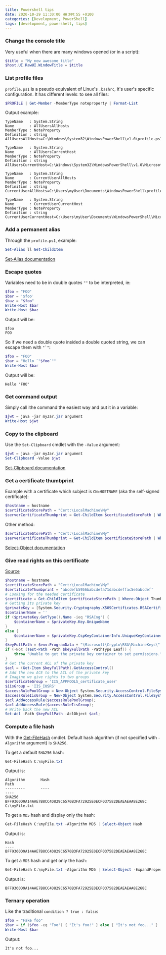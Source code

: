```yaml
---
title: Powershell tips
date: 2020-10-29 11:30:00 HH:MM:SS +0100
categories: [Development, PowerShell]
tags: [development, powershell, tips]
---
```


### Change the console title

Very useful when there are many windows opened (or in a script):

```powershell
$title = "My new awesome title"
$host.UI.RawUI.WindowTitle = $title
```

### List profile files

`profile.ps1` is a pseudo equivalent of Linux's `.bashrc`, it's user's specific configuration. It has different levels: to see all files:

```powershell
$PROFILE | Get-Member -MemberType noteproperty | Format-List
```

Output example:

```text
TypeName   : System.String
Name       : AllUsersAllHosts
MemberType : NoteProperty
Definition : string AllUsersAllHosts=C:\Windows\System32\WindowsPowerShell\v1.0\profile.ps1

TypeName   : System.String
Name       : AllUsersCurrentHost
MemberType : NoteProperty
Definition : string AllUsersCurrentHost=C:\Windows\System32\WindowsPowerShell\v1.0\Microsoft.PowerShell_profile.ps1

TypeName   : System.String
Name       : CurrentUserAllHosts
MemberType : NoteProperty
Definition : string CurrentUserAllHosts=C:\Users\myUser\Documents\WindowsPowerShell\profile.ps1

TypeName   : System.String
Name       : CurrentUserCurrentHost
MemberType : NoteProperty
Definition : string CurrentUserCurrentHost=C:\Users\myUser\Documents\WindowsPowerShell\Microsoft.PowerShell_profile.ps1
```

### Add a permanent alias

Through the `profile.ps1`, example:

```powershell
Set-Alias ll Get-ChildItem
```

[Set-Alias documentation](https://docs.microsoft.com/en-us/powershell/module/microsoft.powershell.utility/set-alias?view=powershell-7.2)

### Escape quotes

Variables need to be in double quotes `""` to be interpreted, ie:

```powershell
$foo = "FOO"
$bar = '$foo'
$baz = "$foo"
Write-Host $bar
Write-Host $baz
```

Output will be:

```text
$foo
FOO
```

So if we need a double quote insided a double quoted string, we can escape them with `` "`" ``:

```powershell
$foo = "FOO"
$bar = "Hello `"$foo`""
Write-Host $bar
```

Output will be:

```text
Hello "FOO"
```

### Get command output

Simply call ithe command the easiest way and put it in a variable:

```powershell
$jwt = java -jar myJar.jar argument
Write-Host $jwt
```

### Copy to the clipboard

Use the `Set-Clipboard` cmdlet with the `-Value` argument:

```powershell
$jwt = java -jar myJar.jar argument
Set-Clipboard -Value $jwt
```

[Set-Clipboard documentation](https://docs.microsoft.com/en-us/powershell/module/microsoft.powershell.management/set-clipboard?view=powershell-7.2)

### Get a certificate thumbprint

Example with a certificate which subject is `CN=HOSTNAME` (aka the self-signed certificate):

```powershell
$hostname = hostname
$certificateStorePath = "Cert:\LocalMachine\My"
$serverCertificateThumbprint = Get-ChildItem $certificateStorePath | Where-Object Subject -eq "CN=$hostname" | Select-Object -ExpandProperty Thumbprint
```

Other method:

```powershell
$certificateStorePath = "Cert:\LocalMachine\My"
$serverCertificateThumbprint = Get-ChildItem $certificateStorePath | Where-Object {$_.Subject -eq "CN=$($env:COMPUTERNAME)"} | Select-Object -ExpandProperty Thumbprint
```

[Select-Object documentation](https://docs.microsoft.com/fr-fr/powershell/module/microsoft.powershell.utility/select-object?view=powershell-7.2)

### Give read rights on this certificate

[Source](https://stackoverflow.com/a/71069993/7445285)

```powershell
$hostname = hostname
$certificateStorePath = "Cert:\LocalMachine\My"
$certificateThumbprint = 'abcdefb5956babcdefa71dabcdeffac5e5abcdef'
# Looking for the needed certificate
$certificate = Get-ChildItem $certificateStorePath | Where-Object Thumbprint -eq $certificateThumbprint
# Getting its private key
$privateKey = [System.Security.Cryptography.X509Certificates.RSACertificateExtensions]::GetRSAPrivateKey($certificate)
$containerName = ''
if ($privateKey.GetType().Name -ieq "RSACng") {
    $containerName = $privateKey.Key.UniqueName
}
else {
    $containerName = $privateKey.CspKeyContainerInfo.UniqueKeyContainerName
}    
$keyFullPath = $env:ProgramData + "\Microsoft\Crypto\RSA\MachineKeys\" + $containerName;
if (-Not (Test-Path -Path $keyFullPath -PathType Leaf)) {
    throw "Unable to get the private key container to set permissions."
}
# Get the current ACL of the private key
$acl = (Get-Item $keyFullPath).GetAccessControl()    
# Add the new ACE to the ACL of the private key
# Imagine we give rights to two groups
$certificateGroup = 'IIS_APPPOOLS_certificate_user'
$iisGroup = 'IIS_IUSRS'
$accessRulePoolGroup = New-Object System.Security.AccessControl.FileSystemAccessRule($certificateGroup, "Read", "Allow")
$accessRuleIisGroup = New-Object System.Security.AccessControl.FileSystemAccessRule($iisGroup, "Read", "Allow")
$acl.AddAccessRule($accessRulePoolGroup);
$acl.AddAccessRule($accessRuleIisGroup);
# Write back the new ACL
Set-Acl -Path $keyFullPath -AclObject $acl;
```

### Compute a file hash

With the [Get-FileHash](https://docs.microsoft.com/en-us/powershell/module/microsoft.powershell.utility/get-filehash?view=powershell-7.2) cmdlet. Default hash algorithm (if not specified with `-Algorithm` argument) is `SHA256`.

To get a default `SHA256` hash:

```powershell
Get-FileHash C:\myFile.txt
```

Output is:

```text
Algorithm       Hash                                                                   Path
---------       ----                                                                   ----
SHA256          BFF9360D9A14AAE7B8CC4D829C6570B3FA72925E0ECF037582DEAEAEAA8E268C       C:\myFile.txt
```

To get a `MD5` hash and display only the hash:

```powershell
Get-FileHash C:\myFile.txt -Algorithm MD5 | Select-Object Hash
```

Output is:

```text
Hash
----
BFF9360D9A14AAE7B8CC4D829C6570B3FA72925E0ECF037582DEAEAEAA8E268C
```

To get a `MD5` hash and get only the hash:

```powershell
Get-FileHash C:\myFile.txt -Algorithm MD5 | Select-Object -ExpandProperty Hash
```

Output is:

```text
BFF9360D9A14AAE7B8CC4D829C6570B3FA72925E0ECF037582DEAEAEAA8E268C
```

### Ternary operation

Like the traditional `condition ? true : false`:

```powershell
$foo = "Fake foo"
$bar = if ($foo -eq "Foo") { "It's foo!" } else { "It's not foo..." }
Write-Host $bar
```

Output:

```text
It's not foo...
```
